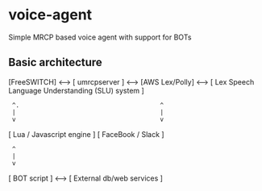 # voice-agent
Simple MRCP based voice agent with support for BOTs

## Basic architecture

[FreeSWITCH] <--> [ umrcpserver ] <--> [AWS Lex/Polly] <--> [ Lex Speech Language Understanding (SLU) system ]

     ^.                                       ^
     |                                        |
     v                                        v
[ Lua / Javascript engine ]          [ FaceBook / Slack ]

     ^
     |
     v
[ BOT script ] <--> [ External db/web services ]

